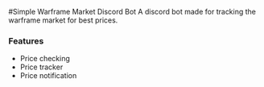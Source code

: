 #Simple Warframe Market Discord Bot
A discord bot made for tracking the warframe market for best prices.

### Features

- Price checking
- Price tracker
- Price notification
